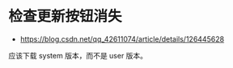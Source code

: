# 检查更新按钮消失

- https://blog.csdn.net/qq_42611074/article/details/126445628

应该下载 system 版本，而不是 user 版本。
